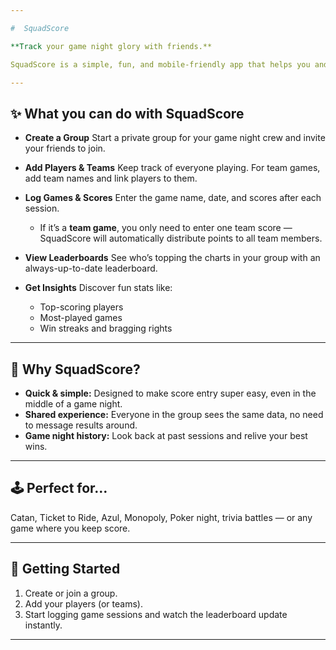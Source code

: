 ```yaml
---

#  SquadScore

**Track your game night glory with friends.**

SquadScore is a simple, fun, and mobile-friendly app that helps you and your friends keep track of scores from your board game nights. No more scribbled notes or lost scorecards - everything lives in one shared place.

---
```


## ✨ What you can do with SquadScore

* **Create a Group**
  Start a private group for your game night crew and invite your friends to join.

* **Add Players & Teams**
  Keep track of everyone playing. For team games, add team names and link players to them.

* **Log Games & Scores**
  Enter the game name, date, and scores after each session.

  * If it’s a **team game**, you only need to enter one team score — SquadScore will automatically distribute points to all team members.

* **View Leaderboards**
  See who’s topping the charts in your group with an always-up-to-date leaderboard.

* **Get Insights**
  Discover fun stats like:

  * Top-scoring players
  * Most-played games
  * Win streaks and bragging rights

---

## 🎯 Why SquadScore?

* **Quick & simple:** Designed to make score entry super easy, even in the middle of a game night.
* **Shared experience:** Everyone in the group sees the same data, no need to message results around.
* **Game night history:** Look back at past sessions and relive your best wins.

---

## 🕹️ Perfect for…

Catan, Ticket to Ride, Azul, Monopoly, Poker night, trivia battles — or any game where you keep score.

---

## 🚀 Getting Started

1. Create or join a group.
2. Add your players (or teams).
3. Start logging game sessions and watch the leaderboard update instantly.


---
